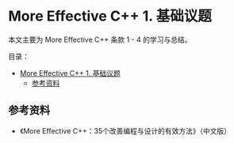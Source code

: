 # More Effective C++ 1. 基础议题

本文主要为 More Effective C++ 条款 1 - 4 的学习与总结。

目录：

- [More Effective C++ 1. 基础议题](#more-effective-c-1-基础议题)
  - [参考资料](#参考资料)

## 参考资料

* 《More Effective C++：35个改善编程与设计的有效方法》（中文版）
